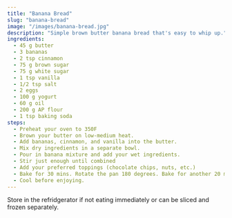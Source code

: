 ```yaml
---
title: "Banana Bread"
slug: "banana-bread"
image: "/images/banana-bread.jpg"
description: "Simple brown butter banana bread that's easy to whip up."
ingredients:
  - 45 g butter
  - 3 bananas
  - 2 tsp cinnamon
  - 75 g brown sugar
  - 75 g white sugar
  - 1 tsp vanilla
  - 1/2 tsp salt
  - 2 eggs
  - 100 g yogurt
  - 60 g oil
  - 200 g AP flour
  - 1 tsp baking soda
steps:
  - Preheat your oven to 350F
  - Brown your butter on low-medium heat.
  - Add bananas, cinnamon, and vanilla into the butter.
  - Mix dry ingredients in a separate bowl.
  - Pour in banana mixture and add your wet ingredients.
  - Stir just enough until combined
  - Add your preferred toppings (chocolate chips, nuts, etc.)
  - Bake for 30 mins. Rotate the pan 180 degrees. Bake for another 20 mins.
  - Cool before enjoying.
---
```


Store in the refridgerator if not eating immediately or can be sliced and frozen separately.
